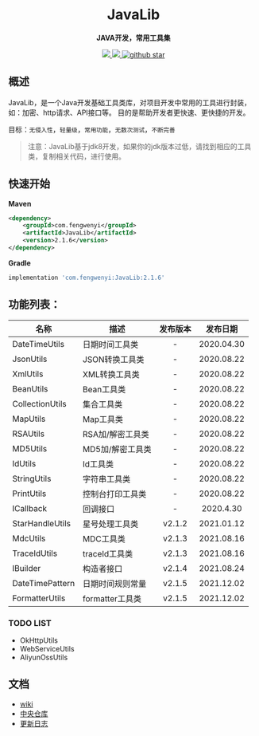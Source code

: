 
<h1 align="center">
    JavaLib
</h1>

<p align="center">
	<strong>JAVA开发，常用工具集</strong>
</p>

<p align="center">
	<a target="_blank" href="https://www.apache.org/licenses/LICENSE-2.0.html">
		<img src="https://img.shields.io/:license-apache-blue.svg" ></img>
	</a>
	<a target="_blank" href="https://www.oracle.com/technetwork/java/javase/downloads/index.html">
		<img src="https://img.shields.io/badge/JDK-1.8+-green.svg" ></img>
	</a>
	<a target="_blank" href='https://github.com/fengwenyi/JavaLib'>
		<img src="https://img.shields.io/github/stars/fengwenyi/JavaLib.svg?style=social" alt="github star"></img>
	</a>
</p>

## 概述

JavaLib，是一个Java开发基础工具类库，对项目开发中常用的工具进行封装，如：加密、http请求、API接口等。
目的是帮助开发者更快速、更快捷的开发。

目标：`无侵入性`，`轻量级`，`常用功能`，`无数次测试`，`不断完善`


> 注意：JavaLib基于jdk8开发，如果你的jdk版本过低，请找到相应的工具类，复制相关代码，进行使用。

## 快速开始

**Maven**

```xml
<dependency>
    <groupId>com.fengwenyi</groupId>
    <artifactId>JavaLib</artifactId>
    <version>2.1.6</version>
</dependency>
```

**Gradle**

```groovy
implementation 'com.fengwenyi:JavaLib:2.1.6'
```

## 功能列表：

| 名称 | 描述 | 发布版本 | 发布日期 |
| --- | ---  | :---: | :---: |
| DateTimeUtils | 日期时间工具类  | - | 2020.04.30 |
| JsonUtils | JSON转换工具类  | - | 2020.08.22 |
| XmlUtils | XML转换工具类  | - | 2020.08.22 |
| BeanUtils | Bean工具类  | - | 2020.08.22 |
| CollectionUtils | 集合工具类  | - | 2020.08.22 |
| MapUtils | Map工具类  | - | 2020.08.22 |
| RSAUtils | RSA加/解密工具类  | - | 2020.08.22 |
| MD5Utils | MD5加/解密工具类  | - | 2020.08.22 |
| IdUtils | Id工具类  | - | 2020.08.22 |
| StringUtils | 字符串工具类  | - | 2020.08.22 |
| PrintUtils | 控制台打印工具类  | - | 2020.08.22 |
| ICallback | 回调接口  | - | 2020.4.30 |
| StarHandleUtils | 星号处理工具类  | v2.1.2 | 2021.01.12 |
| MdcUtils | MDC工具类  | v2.1.3 | 2021.08.16 |
| TraceIdUtils | traceId工具类  | v2.1.3 | 2021.08.16 |
| IBuilder | 构造者接口  | v2.1.4 | 2021.08.24 |
| DateTimePattern | 日期时间规则常量  | v2.1.5 | 2021.12.02 |
| FormatterUtils | formatter工具类  | v2.1.5 | 2021.12.02 |


### TODO LIST

- OkHttpUtils
- WebServiceUtils
- AliyunOssUtils


## 文档

- [wiki](https://github.com/fengwenyi/JavaLib/wiki)
- [中央仓库](https://search.maven.org/artifact/com.fengwenyi/JavaLib)
- [更新日志](LOG.md)

